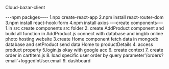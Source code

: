 Cloud-bazar-client

---npm packges----
1.npx create-react-app
2.npm install react-router-dom
3.npm install react-hook-form
4.npm install axios
---create components---
1.in src create components src folder
2. create AddProduct component
and build all function in AddProduct.js
connect with database and imgbb online photo hosting website
3.create Home component
fetch data in mongodb database and setProduct 
send data Home to productDetails
4. access product property
5.login.js okay with google acc
6. create context
7. create order in cartItem.js
8. load specific user order 
by query parameter'/orders?email'+loggedInUser.email
9. dashboard